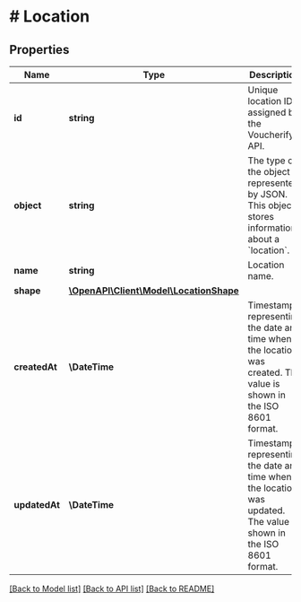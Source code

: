 # # Location

## Properties

Name | Type | Description | Notes
------------ | ------------- | ------------- | -------------
**id** | **string** | Unique location ID, assigned by the Voucherify API. | [optional]
**object** | **string** | The type of the object represented by JSON. This object stores information about a &#x60;location&#x60;. | [optional] [default to 'location']
**name** | **string** | Location name. | [optional]
**shape** | [**\OpenAPI\Client\Model\LocationShape**](LocationShape.md) |  | [optional]
**createdAt** | **\DateTime** | Timestamp representing the date and time when the location was created. The value is shown in the ISO 8601 format. | [optional]
**updatedAt** | **\DateTime** | Timestamp representing the date and time when the location was updated. The value is shown in the ISO 8601 format. | [optional]

[[Back to Model list]](../../README.md#models) [[Back to API list]](../../README.md#endpoints) [[Back to README]](../../README.md)
